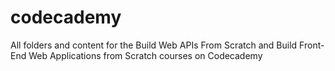 # codecademy

All folders and content for the Build Web APIs From Scratch and Build Front-End Web Applications from Scratch courses on Codecademy
